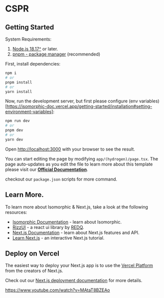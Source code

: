 # CSPR

## Getting Started

System Requirements:

1. [Node.js 18.17^](https://nodejs.org/en) or later.
2. [pnpm - package manager](https://pnpm.io/installation#using-npm) (recommended)

First, install dependencies:

```bash
npm i
# or
pnpm install
# or
yarn install
```

Now, run the development server, but first please configure (env variables)[https://isomorphic-doc.vercel.app/getting-started/installation#setting-environment-variables]:

```bash
npm run dev
# or
pnpm dev
# or
yarn dev
```

Open [http://localhost:3000](http://localhost:3000) with your browser to see the result.

You can start editing the page by modifying `app/(hydrogen)/page.tsx`. The page auto-updates as you edit the file to learn more about this template please visit our **[Official Documentation](https://isomorphic-doc.vercel.app/)**.

checkout our `package.json` scripts for more command.

## Learn More.

To learn more about Isomorphic & Next.js, take a look at the following resources:

- [Isomorphic Documentation](https://isomorphic-doc.vercel.app/) - learn about Isomorphic.
- [RizzUI](https://www.rizzui.com/) - a react ui library by [REDQ](https://redq.io/).
- [Next.js Documentation](https://nextjs.org/docs) - learn about Next.js features and API.
- [Learn Next.js](https://nextjs.org/learn) - an interactive Next.js tutorial.

## Deploy on Vercel

The easiest way to deploy your Next.js app is to use the [Vercel Platform](https://vercel.com/new?utm_medium=default-template&filter=next.js&utm_source=create-next-app&utm_campaign=create-next-app-readme) from the creators of Next.js.

Check out our [Next.js deployment documentation](https://nextjs.org/docs/deployment) for more details.

https://www.youtube.com/watch?v=MAtaT8BZEAo
